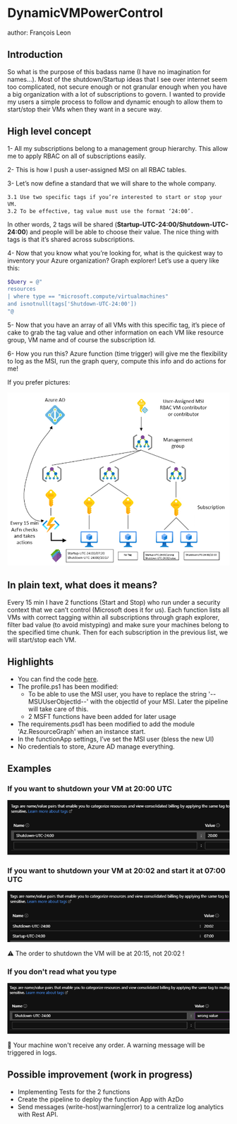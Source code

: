 # DynamicVMPowerControl

author: François Leon

## Introduction

So what is the purpose of this badass name (I have no imagination for names...). Most of the shutdown/Startup ideas that I see over internet seem too complicated, not secure enough or not granular enough when you have a big organization with a lot of subscriptions to govern. I wanted to provide my users a simple process to follow and dynamic enough to allow them to start/stop their VMs when they want in a secure way.

## High level concept

1- All my subscriptions belong to a management group hierarchy. This allow me to apply RBAC on all of subscriptions easily.

2- This is how I push a user-assigned MSI on all RBAC tables.

3- Let’s now define a standard that we will share to the whole company.

    3.1 Use two specific tags if you’re interested to start or stop your VM.
    3.2 To be effective, tag value must use the format ‘24:00’.

In other words, 2 tags will be shared (**Startup-UTC-24:00/Shutdown-UTC-24:00**) and people will be able to choose their value. The nice thing with tags is that it’s shared across subscriptions.

4- Now that you know what you’re looking for, what is the quickest way to inventory your Azure organization? Graph explorer! Let’s use a query like this:

```powershell 
$Query = @"
resources
| where type == "microsoft.compute/virtualmachines"
and isnotnull(tags['Shutdown-UTC-24:00'])
"@
```

5- Now that you have an array of all VMs with this specific tag, it’s piece of cake to grab the tag value and other information on each VM like resource group, VM name and of course the subscription Id.

6- How you run this? Azure function (time trigger) will give me the flexibility to log as the MSI, run the graph query, compute this info and do actions for me!

If you prefer pictures:

![](Images/archi.png)

## In plain text, what does it means?

Every 15 min I have 2 functions (Start and Stop) who run under a security context that we can’t control (Microsoft does it for us).  Each function lists all VMs with correct tagging within all subscriptions through graph explorer, filter bad value (to avoid mistyping) and make sure your machines belong to the specified time chunk. Then for each subscription in the previous list, we will start/stop each VM.

## Highlights

* You can find the code [here](https://github.com/SCOMnewbie/Azure/tree/master/Function/VMPowerControl).
* The profile.ps1 has been modified:
    * To be able to use the MSI user, you have to replace the string '--MSUUserObjectId--' with the objectId of your MSI. Later the pipeline will take care of this.
    * 2 MSFT functions have been added for later usage
* The requirements.psd1 has been modified to add the module 'Az.ResourceGraph' when an instance start.
* In the functionApp settings, I’ve set the MSI user (bless the new UI)
* No credentials to store, Azure AD manage everything.

## Examples

### If you want to shutdown your VM at 20:00 UTC

![](Images/shutdownonly.png)

### If you want to shutdown your VM at 20:02 and start it at 07:00 UTC

![](Images/shutdownstartup.png)

:warning: The order to shutdown the VM will be at 20:15, not 20:02 !

### If you don't read what you type

![](Images/wrongvalue.png)

:vertical_traffic_light: Your machine won't receive any order. A warning message will be triggered in logs.

## Possible improvement (work in progress)

* Implementing Tests for the 2 functions
* Create the pipeline to deploy the function App with AzDo
* Send messages (write-host|warning|error) to a centralize log analytics with Rest API.

